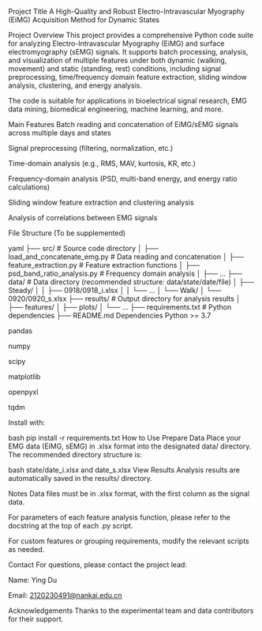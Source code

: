 
Project Title
A High-Quality and Robust Electro-Intravascular Myography (EiMG) Acquisition Method for Dynamic States

Project Overview
This project provides a comprehensive Python code suite for analyzing Electro-Intravascular Myography (EiMG) and surface electromyography (sEMG) signals. It supports batch processing, analysis, and visualization of multiple features under both dynamic (walking, movement) and static (standing, rest) conditions, including signal preprocessing, time/frequency domain feature extraction, sliding window analysis, clustering, and energy analysis.

The code is suitable for applications in bioelectrical signal research, EMG data mining, biomedical engineering, machine learning, and more.

Main Features
Batch reading and concatenation of EiMG/sEMG signals across multiple days and states

Signal preprocessing (filtering, normalization, etc.)

Time-domain analysis (e.g., RMS, MAV, kurtosis, KR, etc.)

Frequency-domain analysis (PSD, multi-band energy, and energy ratio calculations)

Sliding window feature extraction and clustering analysis

Analysis of correlations between EMG signals

File Structure
(To be supplemented)

yaml
├── src/                    # Source code directory
│   ├── load_and_concatenate_emg.py      # Data reading and concatenation
│   ├── feature_extraction.py            # Feature extraction functions
│   ├── psd_band_ratio_analysis.py       # Frequency domain analysis
│   ├── ...
├── data/                   # Data directory (recommended structure: data/state/date/file)
│   ├── Steady/
│   │   ├── 0918/0918_i.xlsx
│   │   └── ...
│   └── Walk/
│       └── 0920/0920_s.xlsx
├── results/                # Output directory for analysis results
│   ├── features/
│   ├── plots/
│   └── ...
├── requirements.txt        # Python dependencies
├── README.md
Dependencies
Python >= 3.7

pandas

numpy

scipy

matplotlib

openpyxl

tqdm

Install with:

bash
pip install -r requirements.txt
How to Use
Prepare Data
Place your EMG data (EiMG, sEMG) in .xlsx format into the designated data/ directory. The recommended directory structure is:

bash
state/date_i.xlsx and date_s.xlsx
View Results
Analysis results are automatically saved in the results/ directory.

Notes
Data files must be in .xlsx format, with the first column as the signal data.

For parameters of each feature analysis function, please refer to the docstring at the top of each .py script.

For custom features or grouping requirements, modify the relevant scripts as needed.

Contact
For questions, please contact the project lead:

Name: Ying Du

Email: 2120230491@nankai.edu.cn

Acknowledgements
Thanks to the experimental team and data contributors for their support.
